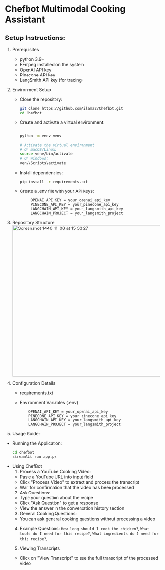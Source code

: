 # Chefbot Multimodal Cooking Assistant

## Setup Instructions:
1. Prerequisites
   - python 3.9+
   -  FFmpeg installed on the system
   -  OpenAI API key
   -  Pinecone API key
   -  LangSmith API key (for tracing)
2. Environment Setup
   -  Clone the repository:
       ```bash
      git clone https://github.com/ilama2/Chefbot.git
      cd Chefbot


   -  Create and activate a virtual environment:
      ```bash

      python -m venv venv
     
      # Activate the virtual environment
      # On macOS/Linux:
      source venv/bin/activate
      # On Windows:
      venv\Scripts\activate

   - Install dependencies:
      ```bash
      pip install -r requirements.txt
   - Create a .env file with your API keys:
     
              OPENAI_API_KEY = your_openai_api_key
              PINECONE_API_KEY = your_pinecone_api_key
              LANGCHAIN_API_KEY = your_langsmith_api_key
              LANGCHAIN_PROJECT = your_langsmith_project


 3. Repository Structure:
      <img width="491" alt="Screenshot 1446-11-08 at 15 33 27" src="https://github.com/user-attachments/assets/972932c8-81e7-45e0-8a4f-ef92eb410d7b" />

    
5. Configuration Details
   -  requirements.txt
   -  Environment Variables (.env)
     
              OPENAI_API_KEY = your_openai_api_key
              PINECONE_API_KEY = your_pinecone_api_key
              LANGCHAIN_API_KEY = your_langsmith_api_key
              LANGCHAIN_PROJECT = your_langsmith_project
6.  Usage Guide:
   - Running the Application:
       ```bash
       cd chefbot
       streamlit run app.py
   - Using ChefBot
      1. Process a YouTube Cooking Video:
       - Paste a YouTube URL into input field
       - Click "Process Video" to extract and process the transcript
       - Wait for confirmation that the video has been processed
      2. Ask Questions:
       - Type your question about the recipe
       - Click "Ask Question" to get a response
       - View the answer in the conversation history section
      3. General Cooking Questions:
       - You can ask general cooking questions without processing a video
      4.  Example Questions:
         `How long should I cook the chicken?`,
         `What tools do I need for this recipe?`,
         `What ingredients do I need for this recipe?`,
         
      5. Viewing Transcripts
       - Click on "View Transcript" to see the full transcript of the processed video

     
     
     
  
